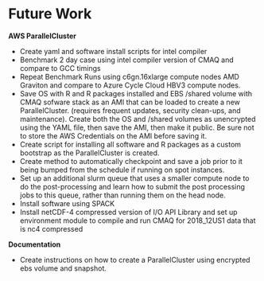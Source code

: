 # Future Work

<b>AWS ParallelCluster</b>

* Create yaml and software install scripts for intel compiler
* Benchmark 2 day case using intel compiler version of CMAQ and compare to GCC timings
* Repeat Benchmark Runs using c6gn.16xlarge compute nodes AMD Graviton and compare to Azure Cycle Cloud HBV3 compute nodes.
* Save OS with R and R packages installed and EBS /shared volume with CMAQ sofware stack as an AMI that can be loaded to create a new ParallelCluster. (requires frequent updates, security clean-ups, and maintenance). Create both the OS and /shared volumes as unencrypted using the YAML file, then save the AMI, then make it public. Be sure not to store the AWS Credentials on the AMI before saving it.
* Create script for installing all software and R packages as a custom bootstrap as the ParallelCluster is created. 
* Create method to automatically checkpoint and save a job prior to it being bumped from the schedule if running on spot instances.
* Set up an additional slurm queue that uses a smaller compute node to do the post-processing and learn how to submit the post processing jobs to this queue, rather than running them on the head node.
* Install software using SPACK
* Install netCDF-4 compressed version of I/O API Library and set up environment module to compile and run CMAQ for 2018_12US1 data that is nc4 compressed

<b>Documentation</b>

* Create instructions on how to create a ParallelCluster using encrypted ebs volume and snapshot. 


